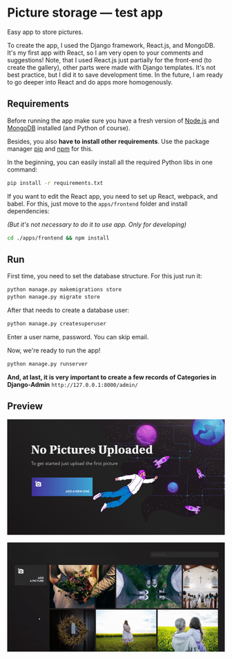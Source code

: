 # Picture storage — test app

Easy app to store pictures.

To create the app, I used the Django framework, React.js, and MongoDB. It's my first app with React, so I am very open to your comments and suggestions! Note, that I used React.js just partially for the front-end (to create the gallery), other parts were made with Django templates. It's not best practice, but I did it to save development time. In the future, I am ready to go deeper into React and do apps more homogenously.
## Requirements

Before running the app make sure you have a fresh version of [Node.js](https://nodejs.org/en/download/) and [MongoDB](https://docs.mongodb.com/manual/installation/) installed (and Python of course).

Besides, you also **have to install other requirements**. 
Use the package manager [pip](https://pip.pypa.io/en/stable/) and [npm](https://www.npmjs.com/) for this.

In the beginning, you can easily install all the required Python libs in one command: 

```bash
pip install -r requirements.txt
```

If you want to edit the React app, you need to set up React, webpack, and babel. For this, just move to the `apps/frontend` folder and install dependencies: 

_(But it's not necessary to do it to use app. Only for developing)_

```bash
cd ./apps/frontend && npm install
```

## Run

First time, you need to set the database structure. For this just run it:

```bash
python manage.py makemigrations store
python manage.py migrate store
```

After that needs to create a database user:

```bash
python manage.py createsuperuser
```

Enter a user name, password. You can skip email.

Now, we're ready to run the app!

```bash
python manage.py runserver
```

**And, at last, it is very important to create a few records of Categories in Django-Admin** `http://127.0.0.1:8000/admin/`

## Preview

![Preview of working app](apps/frontend/static/preview-1.jpg)

![Preview of working app](apps/frontend/static/preview-2.gif)

